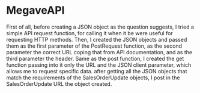 # MegaveAPI
First of all, before creating a JSON object as the question suggests, I tried a simple API request function, for calling it when it be were useful for requesting HTTP methods. Then, I created the JSON objects and passed them as the first parameter of the PostRequest function, as the second parameter the correct URL coping that from API documentation, and as the third parameter the header.
Same as the post function, I created the get function passing into it only the URL and the JSON client parameter, which allows me to request specific data.
after getting all the JSON objects that match the requirements of the SalesOrderUpdate objects, I post in the SalesOrderUpdate URL the object created.

